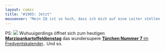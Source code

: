 ```yaml
---
layout: comic
title: "#1905: Jetzt"
mouseover: "Mein IQ ist so hoch, dass ich mich auf eine Leiter stellen muss, um dranzukommen."
---
```


PS:
<a href="http://www.fonflatter.de/advent10"><img src="http://www.fonflatter.de/adv10/erfindungen_s.png"></a>
Wuhuuigerdings öffnet sich zum heutigen <a href="http://www.fonflatter.de/kalender"><strong>Marzipankartoffeldienstag</strong></a> das wundersupere <a href="http://www.fonflatter.de/advent10"><strong>Türchen Nummer 7</strong> im Fredventskalender</a>..
Und so.

